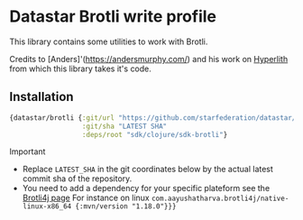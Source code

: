 # Datastar Brotli write profile

This library contains some utilities to work with Brotli.

Credits to [Anders]'(https://andersmurphy.com/) and his work on [Hyperlith](https://github.com/andersmurphy/hyperlith)
from which this library takes it's code.

## Installation

```clojure
{datastar/brotli {:git/url "https://github.com/starfederation/datastar/"
                  :git/sha "LATEST SHA"
                  :deps/root "sdk/clojure/sdk-brotli"}

```

> [!important]
>
> - Replace `LATEST_SHA` in the git coordinates below by the actual latest
>   commit sha of the repository.
> - You need to add a dependency for your specific plateform see the [Brotli4j page](https://github.com/hyperxpro/Brotli4j)
>   For instance on linux `com.aayushatharva.brotli4j/native-linux-x86_64 {:mvn/version "1.18.0"}}}`
